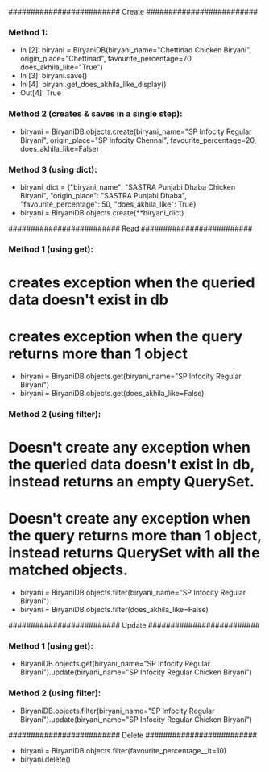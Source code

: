 ######################### Create #########################
### Method 1:
- In [2]: biryani = BiryaniDB(biryani_name="Chettinad Chicken Biryani", origin_place="Chettinad", favourite_percentage=70, does_akhila_like="True")
- In [3]: biryani.save()
- In [4]: biryani.get_does_akhila_like_display()
- Out[4]: True

### Method 2 (creates & saves in a single step):
- biryani = BiryaniDB.objects.create(biryani_name="SP Infocity Regular Biryani", origin_place="SP Infocity Chennai", favourite_percentage=20, does_akhila_like=False)

### Method 3 (using dict):
- biryani_dict = {"biryani_name": "SASTRA Punjabi Dhaba Chicken Biryani", "origin_place": "SASTRA Punjabi Dhaba", "favourite_percentage": 50, "does_akhila_like": True}
- biryani = BiryaniDB.objects.create(**biryani_dict)

<!-- biryani_dict = {"biryani_name": "abcd", "origin_place": "temp", "favourite_percentage": 0, "does_akhila_like": False}
biryani_dict = {"biryani_name": "XYZ", "origin_place": "Temp1", "favourite_percentage": 0, "does_akhila_like": False} -->





######################### Read #########################
### Method 1 (using get):
# creates exception when the queried data doesn't exist in db
# creates exception when the query returns more than 1 object
- biryani = BiryaniDB.objects.get(biryani_name="SP Infocity Regular Biryani")
- biryani = BiryaniDB.objects.get(does_akhila_like=False)

### Method 2 (using filter):
# Doesn't create any exception when the queried data doesn't exist in db, instead returns an empty QuerySet.
# Doesn't create any exception when the query returns more than 1 object, instead returns QuerySet with all the matched objects.
- biryani = BiryaniDB.objects.filter(biryani_name="SP Infocity Regular Biryani")
- biryani = BiryaniDB.objects.filter(does_akhila_like=False)






######################### Update #########################
### Method 1 (using get):
- BiryaniDB.objects.get(biryani_name="SP Infocity Regular Biryani").update(biryani_name="SP Infocity Regular Chicken Biryani")

### Method 2 (using filter):
- BiryaniDB.objects.filter(biryani_name="SP Infocity Regular Biryani").update(biryani_name="SP Infocity Regular Chicken Biryani")





######################### Delete #########################
- biryani = BiryaniDB.objects.filter(favourite_percentage__lt=10)
- biryani.delete()
